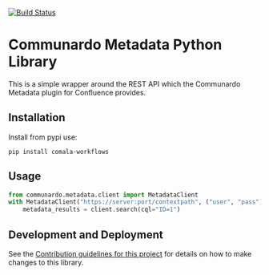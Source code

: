 [![Build Status](https://travis-ci.org/DaveTCode/communardo-metadata-python-lib.svg?branch=master)](https://travis-ci.org/DaveTCode/communardo-metadata-python-lib)

# Communardo Metadata Python Library

This is a simple wrapper around the REST API which the Communardo Metadata plugin 
for Confluence provides.

## Installation

Install from pypi use:
~~~~
pip install comala-workflows
~~~~

## Usage

```python
from communardo.metadata.client import MetadataClient
with MetadataClient("https://server:port/contextpath", ("user", "pass")) as client:
    metadata_results = client.search(cql="ID=1")
```

## Development and Deployment

See the [Contribution guidelines for this project](CONTRIBUTING.md) for details on how to make changes to this library.